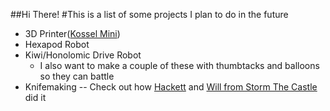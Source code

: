 ##Hi There!
#This is a list of some projects I plan to do in the future
* 3D Printer([Kossel Mini](http://reprap.org/wiki/Kossel))
* Hexapod Robot
* Kiwi/Honolomic Drive Robot
  * I also want to make a couple of these with thumbtacks and balloons so they can battle
* Knifemaking -- Check out how [Hackett](http://www.popsci.com/article/diy/how-i-used-paint-can-forge-rugged-knife-video?18xYfXeZ1TFg3M94.03) and [Will from Storm The Castle](http://www.stormthecastle.com/blacksmithing/blacksmithing-a-knife/knifemaking.htm) did it